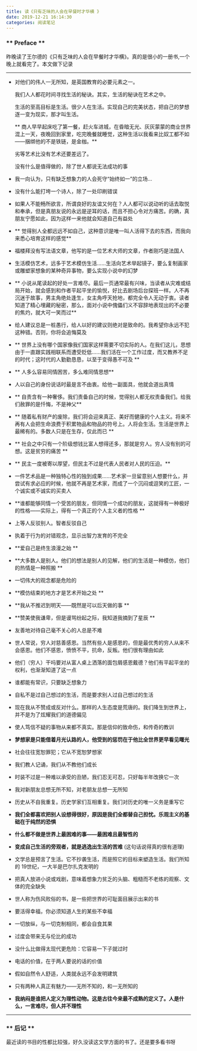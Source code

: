 ```yaml
---
title: 读《只有乏味的人会在早餐时才华横 》
date: 2019-12-21 16:14:30
categories: 阅读笔记
---
```


### ** Preface **

昨晚读了王尔德的《只有乏味的人会在早餐时才华横》。真的是很小的一册书,一个晚上就看完了。本文做下记录

*****************


- 对他们的伟人一无所知，是英国教育的必要元素之一。
  
  我们人人都花时间寻找生活的秘诀。其实，生活的秘诀在艺术之中。
  
  生活的至高目标是生活。很少人在生活。实现自己的完美状态，把自己的梦想逐一变为现实，那才叫生活。
  
  <span class="under0"> ** 商人早早起床吃了第一餐，赶火车进城，在昏暗无光、灰灰蒙蒙的商业世界混上一天，夜晚回到家里，吃完晚餐就睡觉，这种生活以我看来比奴工都不如——捆绑他的不是铁链，是金枷。** </span>

  劣等艺术比没有艺术还要差远了。
  
  没有什么是值得做的，除了世人都说无法成功的事

- 我一向认为，只有缺乏想象力的人会死守“始终如一”的立场… 

- 没有什么能打垮一个诗人，除了一处印刷错误

- 如果人不能畅所欲言，所谓良好的友谊又何在？人人都可以说动听的话去取悦和奉承，但是真朋友说的永远是逆耳的话，而且不担心令对方痛苦。的确，真朋友宁愿如此，因为这样一来他就会知道自己有益处

-  <span class="under0"> ** 觉得别人全都远远不如自己，这种意识是唯一叫人活得下去的东西，而我向来悉心培育这样的感觉** </span>

- 福楼拜没有写法语文章，他写的是一位艺术大师的文章，作者刚巧是法国人

- 生活模仿艺术，远多于艺术模仿生活……生活向艺术举起镜子，要么复制画家或雕塑家想象的某种奇异事物，要么实现小说中的幻梦

- <span class="under0"> ** 小说从尾读起的好处一言难尽。最后一页通常最有兴味，当读者从灾难或结局开始，就会感到和作者平起平坐的愉悦，好比去剧场后台探班一样。人不再沉迷于故事，男主角绝处逢生，女主角呼天抢地，都完全令人无动于衷。读者知道了精心埋藏的秘密，那么，面对小说中傀儡们义不容辞地表现出的不必要的焦灼，就大可一笑而过** </span>

- 给人建议总是一桩愚行，给人以好的建议则绝对是致命的。我希望你永远不犯这种错。否则，你将会追悔莫及

- <span class="under0"> ** 世界上没有哪个国家像我们国家这样需要不切实际的人。在我们这儿，思想由于一直跟实践相联系而遭受贬低……我们活在一个工作过度，而又教养不足的时代；这时代的人勤勤恳恳，以至于变得愚不可及 ** </span>

- <span class="under0"> ** 人多么容易同情困苦，多么难同情思想** </span>

- 人以自己的身份说话时最是言不由衷。给他一副面具，他就会道出真情

- <span class="under0"> ** 自责含有一种奢侈。我们责备自己的时候，觉得别人都无权责备我们。给我们赦罪的是忏悔，不是神父** </span>

- <span class="under0"> ** 随着私有财产的废除，我们将会迎来真正、美好而健康的个人主义。将来不再有人会把生命浪费于积累物品和物品的符号上。人将会生活。生活是世界上最稀有的。多数人只是在生存，仅此而已 ** </span>

- <span class="under0"> ** 社会之中只有一个阶级想钱比富人想得还多，那就是穷人。穷人没有别的可想。这是贫穷的痛苦 ** </span>

- <span class="under0"> ** 民主一度被寄以厚望，但民主不过是代表人民者对人民的压迫。** </span>

- 一件艺术品是一种独特心性的独到成果……艺术家一旦留意别人想要什么，并尝试有求必应的时候，他就不再是艺术家，而成了一个沉闷或逗笑的工匠，一个诚实或不诚实的买卖人

- <span class="under0"> **谁都能够同情一个受苦的朋友，但同情一个成功的朋友，这就得有一种极好的性格——实际上，得有一个真正的个人主义者的性格 ** </span>

- 上等人反驳别人。智者反驳自己

- 执着于行为的对错观念，显示出智力发育的不完全

-  <span class="under0"> **爱自己是终生浪漫之始 ** </span>

- <span class="under0"> **大多数人是别人。他们的想法是别人的见解，他们的生活是一种模仿，他们的热情是一种照搬  ** </span>

- 一切伟大的观念都是危险的

- <span class="under0"> **模仿结束的地方才是艺术开始之处 ** </span>

- <span class="under0"> **我从不推迟到明天——既然是可以后天做的事 ** </span>

- <span class="under0"> **赞美使我谦卑，但是谩骂纷起之际，我知道我摘到了星辰 ** </span>

- 友善地对待自己毫不关心的人总是不难

- 世人常说，穷人对慈善感恩。当然有些人是感恩的，但是最优秀的穷人从来不会感恩。他们不感恩，愤愤不平，抗命，反叛。他们很有理由如此

- 他们（穷人）干吗要对从富人桌上洒落的面包屑感恩戴德？他们有平起平坐的权利，也渐渐知道了这一点

- 谁都能有常识，只要缺乏想象力

- 自私不是过自己想过的生活，而是要求别人过自己想过的生活

- 现在我从不赞成或反对什么。那样的人生态度是荒唐的。我们降生到世界上，并不是为了炫耀我们的道德偏见

- 使人笃信不疑的事物从来都不真实。那是信仰的致命伤，和传奇的教训

- <span class="under0"> **梦想家是只能借着月光认路的人，他受到的惩罚在于他比全世界更早看见曙光** </span>

- 社会往往宽恕罪犯；它从不宽恕梦想家

- 我们教人记诵，我们从不教他们成长

- 时装不过是一种难以承受的丑陋，我们忍无可忍，只好每半年改换它一次

- 我对新朋友总想无所不知，对老朋友总想一无所知

- 历史从不自我重复。历史学家们互相重复。我们对历史的唯一义务是重写它

- <span class="under0"> **我们全都喜欢把别人设想得很好，原因是我们全都替自己担忧。乐观主义的基础在于纯然的恐惧** </span>

- <span class="under0"> **什么都不做是世界上最困难的事——最困难且最智性的** </span>

- <span class="under0"> **变成自己生活的旁观者，就是逃逸出生活的苦难** </span>
  (这句话说得真的很有道理)

- 文学总是预言了生活。它不抄袭生活，而是照它的目标来塑造生活。我们所知的 19世纪，一大半是巴尔扎克发明的

- 把真人放进小说或戏剧，意味着想象力贫乏的头脑、粗糙而不老练的观察、文体的完全缺失

- 世人称为伤风败俗的书，是一些把世界的可耻面目展示出来的书

- 要活得幸福，你必须知道人生的某些不幸福

- 一切放纵，与一切克制相同，都会自食其果

- 过度会带来无与伦比的成功

- 没什么比做得太现代更危险：它容易一下子就过时

- 电话的价值，在于两人要说的话的价值

- 假如自然令人舒适，人类就永远不会发明建筑

- 只有两种人真正有魅力——无所不知的，和一无所知的

- <span class="under0"> **我纳闷是谁把人定义为理性动物。这是古往今来最不成熟的定义了。人是什么，一言难尽，但人并不理性** </span>

*****************

### ** 后记 **

最近读的书目的性都比较强，好久没读这文学方面的书了。还是要多看书呀